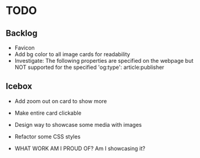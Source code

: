# TODO

## Backlog

- Favicon
- Add bg color to all image cards for readability
- Investigate: The following properties are specified on the webpage but NOT supported for the specified 'og:type': article:publisher

## Icebox

- Add zoom out on card to show more
- Make entire card clickable
- Design way to showcase some media with images
- Refactor some CSS styles

- WHAT WORK AM I PROUD OF? Am I showcasing it?
